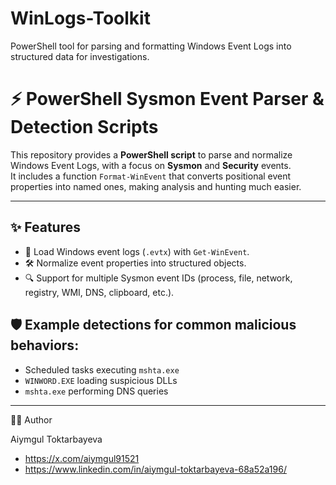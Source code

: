# WinLogs-Toolkit
PowerShell tool for parsing and formatting Windows Event Logs into structured data for investigations.
 # ⚡ PowerShell Sysmon Event Parser & Detection Scripts

This repository provides a **PowerShell script** to parse and normalize Windows Event Logs, with a focus on **Sysmon** and **Security** events.  
It includes a function `Format-WinEvent` that converts positional event properties into named ones, making analysis and hunting much easier.

---

## ✨ Features
- 📑 Load Windows event logs (`.evtx`) with `Get-WinEvent`.
- 🛠 Normalize event properties into structured objects.
- 🔍 Support for multiple Sysmon event IDs (process, file, network, registry, WMI, DNS, clipboard, etc.).
## 🛡️ Example detections for common malicious behaviors:  
  - Scheduled tasks executing `mshta.exe`  
  - `WINWORD.EXE` loading suspicious DLLs  
  - `mshta.exe` performing DNS queries  

---
👩‍💻 Author

Aiymgul Toktarbayeva
- https://x.com/aiymgul91521
- https://www.linkedin.com/in/aiymgul-toktarbayeva-68a52a196/
